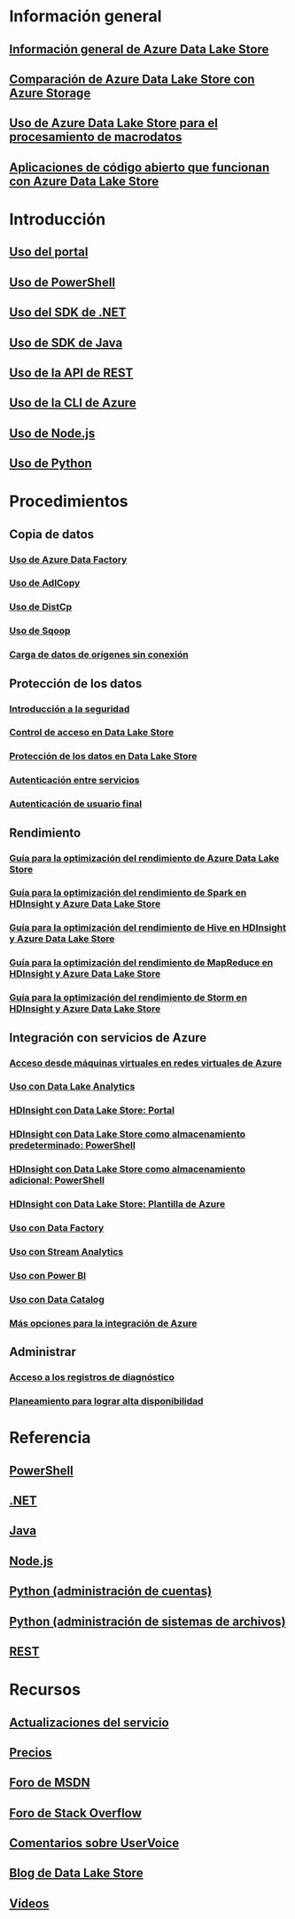 # Información general
## [Información general de Azure Data Lake Store](data-lake-store-overview.md)
## [Comparación de Azure Data Lake Store con Azure Storage](data-lake-store-comparison-with-blob-storage.md)
## [Uso de Azure Data Lake Store para el procesamiento de macrodatos](data-lake-store-data-scenarios.md)
## [Aplicaciones de código abierto que funcionan con Azure Data Lake Store](data-lake-store-compatible-oss-other-applications.md)

# Introducción
## [Uso del portal](data-lake-store-get-started-portal.md)
## [Uso de PowerShell](data-lake-store-get-started-powershell.md)
## [Uso del SDK de .NET](data-lake-store-get-started-net-sdk.md)
## [Uso de SDK de Java](data-lake-store-get-started-java-sdk.md)
## [Uso de la API de REST](data-lake-store-get-started-rest-api.md)
## [Uso de la CLI de Azure](data-lake-store-get-started-cli.md)
## [Uso de Node.js](data-lake-store-manage-use-nodejs.md)
## [Uso de Python](data-lake-store-get-started-python.md)

# Procedimientos
## Copia de datos
### [Uso de Azure Data Factory](../data-factory/data-factory-azure-datalake-connector.md)
### [Uso de AdlCopy](data-lake-store-copy-data-azure-storage-blob.md)
### [Uso de DistCp](data-lake-store-copy-data-wasb-distcp.md)
### [Uso de Sqoop](data-lake-store-data-transfer-sql-sqoop.md)
### [Carga de datos de orígenes sin conexión](data-lake-store-offline-bulk-data-upload.md)

## Protección de los datos
### [Introducción a la seguridad](data-lake-store-security-overview.md)
### [Control de acceso en Data Lake Store](data-lake-store-access-control.md)
### [Protección de los datos en Data Lake Store](data-lake-store-secure-data.md)
### [Autenticación entre servicios](data-lake-store-authenticate-using-active-directory.md)
### [Autenticación de usuario final](data-lake-store-end-user-authenticate-using-active-directory.md)

## Rendimiento
### [Guía para la optimización del rendimiento de Azure Data Lake Store](data-lake-store-performance-tuning-guidance.md)
### [Guía para la optimización del rendimiento de Spark en HDInsight y Azure Data Lake Store](data-lake-store-performance-tuning-spark.md)
### [Guía para la optimización del rendimiento de Hive en HDInsight y Azure Data Lake Store](data-lake-store-performance-tuning-hive.md)
### [Guía para la optimización del rendimiento de MapReduce en HDInsight y Azure Data Lake Store](data-lake-store-performance-tuning-mapreduce.md)
### [Guía para la optimización del rendimiento de Storm en HDInsight y Azure Data Lake Store](data-lake-store-performance-tuning-storm.md)

## Integración con servicios de Azure
### [Acceso desde máquinas virtuales en redes virtuales de Azure](data-lake-store-connectivity-from-vnets.md)
### [Uso con Data Lake Analytics](../data-lake-analytics/data-lake-analytics-get-started-portal.md)
### [HDInsight con Data Lake Store: Portal](data-lake-store-hdinsight-hadoop-use-portal.md)
### [HDInsight con Data Lake Store como almacenamiento predeterminado: PowerShell](data-lake-store-hdinsight-hadoop-use-powershell-for-default-storage.md)
### [HDInsight con Data Lake Store como almacenamiento adicional: PowerShell](data-lake-store-hdinsight-hadoop-use-powershell.md)
### [HDInsight con Data Lake Store: Plantilla de Azure](data-lake-store-hdinsight-hadoop-use-resource-manager-template.md)
### [Uso con Data Factory](../data-factory/data-factory-azure-datalake-connector.md)
### [Uso con Stream Analytics](data-lake-store-stream-analytics.md)
### [Uso con Power BI](data-lake-store-power-bi.md)
### [Uso con Data Catalog](data-lake-store-with-data-catalog.md)
### [Más opciones para la integración de Azure](data-lake-store-integrate-with-other-services.md)

## Administrar
### [Acceso a los registros de diagnóstico](data-lake-store-diagnostic-logs.md)
### [Planeamiento para lograr alta disponibilidad](data-lake-store-troubleshooting-guidance.md)

# Referencia
## [PowerShell](/powershell/resourcemanager/azurerm.datalakestore/v3.1.0/azurerm.datalakestore)
## [.NET](https://docs.microsoft.com/en-us/dotnet/api/microsoft.azure.management.datalake.store)
## [Java](/java/api/com.microsoft.azure.datalake.store)
## [Node.js](https://www.npmjs.com/package/azure-arm-datalake-store)
## [Python (administración de cuentas)](http://azure-sdk-for-python.readthedocs.io/en/latest/sample_azure-mgmt-datalake-store.html)
## [Python (administración de sistemas de archivos)](http://azure-datalake-store.readthedocs.io/en/latest)
## [REST](/rest/api/datalakestore)

# Recursos
## [Actualizaciones del servicio](https://azure.microsoft.com/updates/?product=data-lake-store)
## [Precios](https://azure.microsoft.com/pricing/details/data-lake-store/)
## [Foro de MSDN](https://social.msdn.microsoft.com/Forums/en-US/home?forum=AzureDataLake)
## [Foro de Stack Overflow](http://stackoverflow.com/questions/tagged/azure-data-lake)
## [Comentarios sobre UserVoice](https://feedback.azure.com/forums/327234-data-lake)
## [Blog de Data Lake Store](https://blogs.msdn.microsoft.com/azuredatalake/)
## [Vídeos](https://azure.microsoft.com/documentation/videos/index/?services=data-lake-store)


<!--HONumber=Feb17_HO3-->


